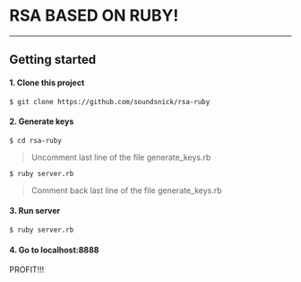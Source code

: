 RSA BASED ON RUBY!
===================



----------


Getting started
-------------

#### 1. Clone this project
```
$ git clone https://github.com/soundsnick/rsa-ruby
```

#### 2. Generate keys
```
$ cd rsa-ruby
```
> Uncomment last line of the file generate_keys.rb
```
$ ruby server.rb
```
> Comment back last line of the file generate_keys.rb

#### 3. Run server

```
$ ruby server.rb
```

#### 4. Go to localhost:8888
PROFIT!!!
